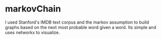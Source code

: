 # markovChain
I used Stanford's IMDB text corpus and the markov assumption to build graphs based on the next most probable word given a word. Its simple and uses networkx to visualize.  
